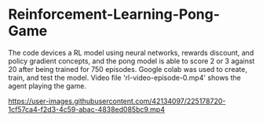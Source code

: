 # Reinforcement-Learning-Pong-Game

The code devices a RL model using neural networks, rewards discount, and policy gradient concepts, and the pong model is able to score 2 or 3 against 20 after being trained for 750 episodes. Google colab was used to create, train, and test the model.
Video file 'rl-video-episode-0.mp4' shows the agent playing the game.


https://user-images.githubusercontent.com/42134097/225178720-1cf57ca4-f2d3-4c59-abac-4838ed085bc9.mp4

